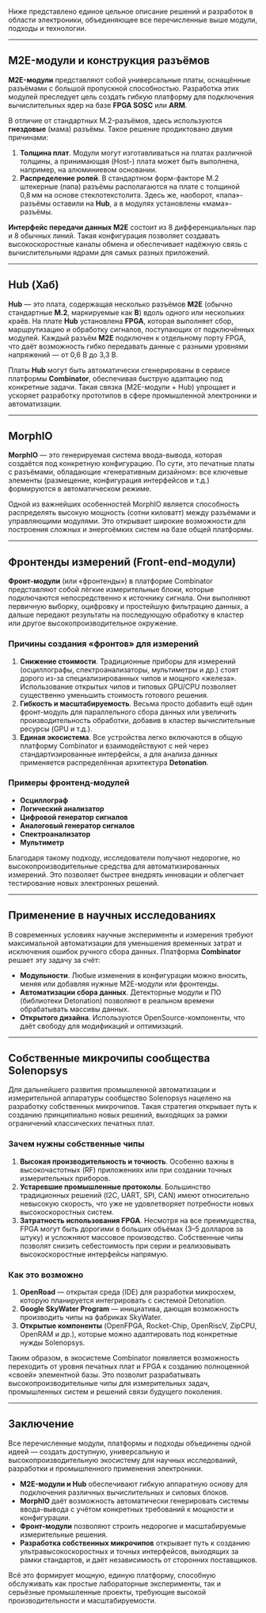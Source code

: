 Ниже представлено единое цельное описание решений и разработок в области электроники, объединяющее все перечисленные выше модули, подходы и технологии.

---

## M2E-модули и конструкция разъёмов

**M2E-модули** представляют собой универсальные платы, оснащённые разъёмами с большой пропускной способностью. Разработка этих модулей преследует цель создать гибкую платформу для подключения вычислительных ядер на базе **FPGA SOSC** или **ARM**.  

В отличие от стандартных M.2-разъёмов, здесь используются **гнездовые** (мама) разъёмы. Такое решение продиктовано двумя причинами:

1. **Толщина плат**. Модули могут изготавливаться на платах различной толщины, а принимающая (Host-) плата может быть выполнена, например, на алюминиевом основании.  
2. **Распределение ролей**. В стандартном форм-факторе M.2 штекерные (папа) разъёмы располагаются на плате с толщиной 0,8 мм на основе стеклотекстолита. Здесь же, наоборот, «папа»-разъёмы оставили на **Hub**, а в модулях установлены «мама»-разъёмы.

**Интерфейс передачи данных M2E** состоит из 8 дифференциальных пар и 8 обычных линий. Такая конфигурация позволяет создавать высокоскоростные каналы обмена и обеспечивает надёжную связь с вычислительными ядрами для самых разных приложений.

---

## Hub (Хаб)

**Hub** — это плата, содержащая несколько разъёмов **M2E** (обычно стандартные **M.2**, маркируемые как **B**) вдоль одного или нескольких краёв. На плате **Hub** установлена **FPGA**, которая выполняет сбор, маршрутизацию и обработку сигналов, поступающих от подключённых модулей. Каждый разъём **M2E** подключен к отдельному порту FPGA, что даёт возможность гибко передавать данные с разными уровнями напряжений — от 0,6 В до 3,3 В.

Платы **Hub** могут быть автоматически сгенерированы в сервисе платформы **Combinator**, обеспечивая быструю адаптацию под конкретные задачи. Такая связка (M2E-модули + Hub) упрощает и ускоряет разработку прототипов в сфере промышленной электроники и автоматизации.

---

## MorphIO

**MorphIO** — это генерируемая система ввода-вывода, которая создаётся под конкретную конфигурацию. По сути, это печатные платы с разъёмами, обладающие «генеративным дизайном»: все ключевые элементы (размещение, конфигурация интерфейсов и т.д.) формируются в автоматическом режиме.  

Одной из важнейших особенностей MorphIO является способность распределять высокую мощность (сотни киловатт) между разъёмами и управляющими модулями. Это открывает широкие возможности для построения сложных и энергоёмких систем на базе общей платформы.

---

## Фронтенды измерений (Front-end-модули)

**Фронт-модули** (или «фронтенды») в платформе Combinator представляют собой лёгкие измерительные блоки, которые подключаются непосредственно к источнику сигнала. Они выполняют первичную выборку, оцифровку и простейшую фильтрацию данных, а дальше передают результаты на последующую обработку в кластер или другое высокопроизводительное окружение.

### Причины создания «фронтов» для измерений

1. **Снижение стоимости**. Традиционные приборы для измерений (осциллографы, спектроанализаторы, мультиметры и др.) стоят дорого из-за специализированных чипов и мощного «железа». Использование открытых чипов и типовых GPU/CPU позволяет существенно уменьшить стоимость готового решения.  
2. **Гибкость и масштабируемость**. Весьма просто добавить ещё один фронт-модуль для параллельного сбора данных или увеличить производительность обработки, добавив в кластер вычислительные ресурсы (GPU и т.д.).  
3. **Единая экосистема**. Все устройства легко включаются в общую платформу Combinator и взаимодействуют с ней через стандартизированные интерфейсы, а для анализа данных применяется распределённая архитектура **Detonation**.

### Примеры фронтенд-модулей

- **Осциллограф**  
- **Логический анализатор**  
- **Цифровой генератор сигналов**  
- **Аналоговый генератор сигналов**  
- **Спектроанализатор**  
- **Мультиметр**  

Благодаря такому подходу, исследователи получают недорогие, но высокопроизводительные средства для автоматизированных измерений. Это позволяет быстрее внедрять инновации и облегчает тестирование новых электронных решений.

---

## Применение в научных исследованиях

В современных условиях научные эксперименты и измерения требуют максимальной автоматизации для уменьшения временных затрат и исключения ошибок ручного сбора данных. Платформа **Combinator** решает эту задачу за счёт:

- **Модульности**. Любые изменения в конфигурации можно вносить, меняя или добавляя нужные М2Е-модули или фронтенды.  
- **Автоматизации сбора данных**. Детекторные модули и ПО (библиотеки Detonation) позволяют в реальном времени обрабатывать массивы данных.  
- **Открытого дизайна**. Используются OpenSource-компоненты, что даёт свободу для модификаций и оптимизаций.

---

## Собственные микрочипы сообщества Solenopsys

Для дальнейшего развития промышленной автоматизации и измерительной аппаратуры сообщество Solenopsys нацелено на разработку собственных микрочипов. Такая стратегия открывает путь к созданию принципиально новых решений, выходящих за рамки ограничений классических печатных плат.

### Зачем нужны собственные чипы

1. **Высокая производительность и точность**. Особенно важны в высокочастотных (RF) приложениях или при создании точных измерительных приборов.  
2. **Устаревшие промышленные протоколы**. Большинство традиционных решений (I2C, UART, SPI, CAN) имеют относительно невысокую скорость, что уже не удовлетворяет потребности новых высокоскоростных систем.  
3. **Затратность использования FPGA**. Несмотря на все преимущества, FPGA могут быть дорогими в больших объёмах (3–5 долларов за штуку) и усложняют массовое производство. Собственные чипы позволят снизить себестоимость при серии и реализовывать высокоскоростные интерфейсы напрямую.

### Как это возможно

1. **OpenRoad** — открытая среда (IDE) для разработки микросхем, которую планируется интегрировать с системой Detonation.  
2. **Google SkyWater Program** — инициатива, дающая возможность производить чипы на фабриках SkyWater.  
3. **Открытые компоненты** (OpenFPGA, Rocket-Chip, OpenRiscV, ZipCPU, OpenRAM и др.), которые можно адаптировать под конкретные нужды Solenopsys.

Таким образом, в экосистеме Combinator появляется возможность переходить от уровня печатных плат и FPGA к созданию полноценной «своей» элементной базы. Это позволит разрабатывать высокопроизводительные чипы для измерительных задач, промышленных систем и решений связи будущего поколения.

---

## Заключение

Все перечисленные модули, платформы и подходы объединены одной идеей — создать доступную, универсальную и высокопроизводительную экосистему для научных исследований, разработки и промышленного применения электроники.  

- **M2E-модули и Hub** обеспечивают гибкую аппаратную основу для подключения различных вычислительных и силовых блоков.  
- **MorphIO** даёт возможность автоматически генерировать системы ввода-вывода с учётом конкретных требований к мощности и конфигурации.  
- **Фронт-модули** позволяют строить недорогие и масштабируемые измерительные решения.  
- **Разработка собственных микрочипов** открывает путь к созданию ультравысокоскоростных и точных интерфейсов, выходящих за рамки стандартов, и даёт независимость от сторонних поставщиков.

Всё это формирует мощную, единую платформу, способную обслуживать как простые лабораторные эксперименты, так и серьёзные промышленные проекты, требующие высокой производительности и масштабируемости.